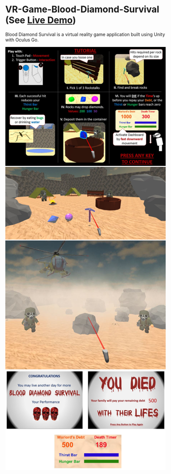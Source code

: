 # VR-Game-Blood-Diamond-Survival (See [Live Demo](https://youtu.be/YRs2hNxiF6s))
Blood Diamond Survival is a virtual reality game application built using Unity with Oculus Go. 

![home](/Images/home.jpg)
![home](/Images/process.jpg)
![home](/Images/cover.jpg)
![home](/Images/ending.jpg)


